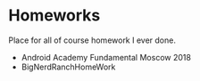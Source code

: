 # Homeworks
Place for all of course homework I ever done.
- Android Academy Fundamental Moscow 2018
- BigNerdRanchHomeWork
